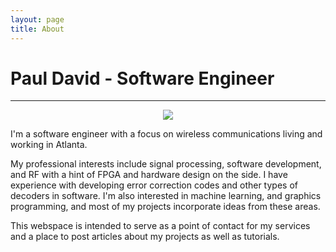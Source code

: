 ```yaml
---
layout: page
title: About
---
```


# Paul David - Software Engineer
--------------------------------

<p align="center"><img src="https://i.imgur.com/O3kjwFC.jpg" /></p>

I'm a software engineer with a focus on wireless communications living and working in Atlanta.

My professional interests include signal processing, software development, and RF with a hint of FPGA and hardware design on the side. I have experience with developing error correction codes and other types of decoders in software. I'm also interested in machine learning, and graphics programming, and most of my projects incorporate ideas from these areas.

This webspace is intended to serve as a point of contact for my services and a place to post articles about my projects as well as tutorials.
